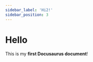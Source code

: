 ```yaml
---
sidebar_label: 'Hi2!'
sidebar_position: 3
---
```

# Hello

This is my **first Docusaurus document**!